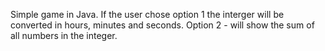 Simple game in Java. If the user chose option 1 the interger will be converted in hours, minutes and seconds. Option 2 - will show the sum of all numbers in the integer.